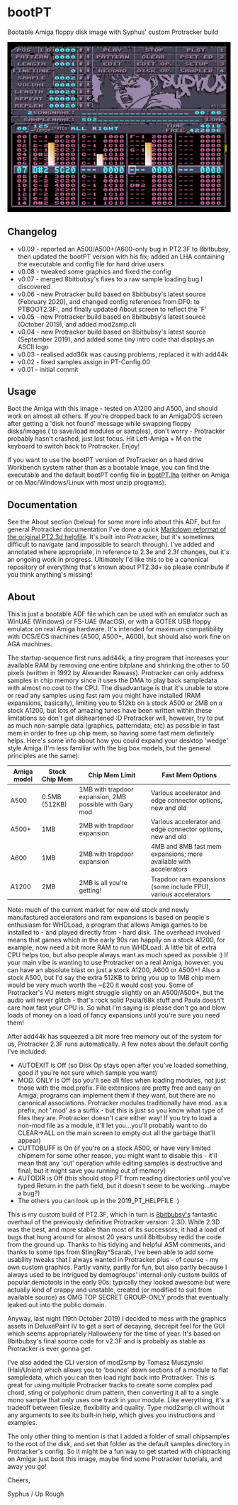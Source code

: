 # bootPT
Bootable Amiga floppy disk image with Syphus' custom Protracker build

![bootPT screenshot](screenshot.png)

## Changelog

* v0.09 - reported an A500/A500+/A600-only bug in PT2.3F to 8bitbubsy, then updated the bootPT version with his fix; added an LHA containing the executable and config file for hard drive users
* v0.08 - tweaked some graphics and fixed the config
* v0.07 - merged 8bitbubsy's fixes to a raw sample loading bug I discovered
* v0.06 - new Protracker build based on 8bitbubsy's latest source (February 2020), and changed config references from DF0: to PTBOOT2.3F:, and finally updated About screen to reflect the 'F'
* v0.05 - new Protracker build based on 8bitbubsy's latest source (October 2019), and added mod2smp.cli
* v0.04 - new Protracker build based on 8bitbubsy's latest source (September 2019), and added some tiny intro code that displays an ASCII logo
* v0.03 - realised add36k was causing problems, replaced it with add44k
* v0.02 - fixed samples assign in PT-Config.00
* v0.01 - initial commit

## Usage

Boot the Amiga with this image - tested on A1200 and A500, and should work on almost all others. If you're dropped back to an AmigaDOS screen after getting a 'disk not found' message while swapping floppy disks/images ( to save/load modules or samples), don't worry - Protracker probably hasn't crashed, just lost focus. Hit Left-Amiga + M on the keyboard to switch back to Protracker. Enjoy!

If you want to use the bootPT version of ProTracker on a hard drive Workbench system rather than as a bootable image, you can find the executable and the default bootPT config file in [bootPT.lha](https://github.com/echolevel/bootPT/raw/master/bootPT.lha) (either on Amiga or on Mac/Windows/Linux with most unzip programs).

## Documentation

See the About section (below) for some more info about this ADF, but for general Protracker documentation I've done a quick [Markdown reformat of the original PT2.3d helpfile](2019_PT_HELPFILE.md). It's built into Protracker, but it's sometimes difficult to navigate (and impossible to search through). I've added and annotated where appropriate, in reference to 2.3e and 2.3f changes, but it's an ongoing work in progress. Ultimately I'd like this to be a canonical repository of everything that's known about PT2.3d+ so please contribute if you think anything's missing!

## About

This is just a bootable ADF file which can be used with an emulator such as WinUAE (Windows) or FS-UAE (MacOS), or with a GOTEK USB floppy emulator on real Amiga hardware. It's intended for maximum compatibility with OCS/ECS machines (A500, A500+, A600), but should also work fine on AGA machines.

The startup-sequence first runs add44k, a tiny program that increases your available RAM by removing one entire bitplane and shrinking the other to 50 pixels (written in 1992 by Alexander Rawass). Protracker can only address samples in chip memory since it uses the DMA to play back sampledata with almost no cost to the CPU. The disadvantage is that it's unable to store or read any samples using fast ram you might have installed (RAM expansions, basically), limiting you to 512kb on a stock A500 or 2MB on a stock A1200, but lots of amazing tunes have been written within these limitations so don't get disheartened :D Protracker will, however, try to put as much non-sample data (graphics, patterndata, etc) as possible in fast mem in order to free up chip mem, so having some fast mem definitely helps. Here's some info about how you could expand your desktop 'wedge' style Amiga (I'm less familiar with the big box models, but the general principles are the same):


| Amiga model | Stock Chip Mem | Chip Mem Limit | Fast Mem Options |
| ------------ | ------------- | ----------|------------ |
| A500 | 0.5MB (512KB) | 1MB with trapdoor expansion, 2MB possible with Gary mod | Various accelerator and edge connector options, new and old |
| A500+ | 1MB | 2MB with trapdoor expansion | Various accelerator and edge connector options, new and old |
| A600 | 1MB | 2MB with trapdoor expansion | 4MB and 8MB fast mem expansions; more available with accelerators |
| A1200 | 2MB | 2MB is all you're getting! | Trapdoor ram expansions (some include FPU), various accelerators |

Note: much of the current market for new old stock and newly manufactured accelerators and ram expansions is based on people's enthusiasm for WHDLoad, a program that allows Amiga games to be installed to - and played directly from - hard disk. The overhead involved means that games which in the early 90s ran happily on a stock A1200, for example, now need a bit more RAM to run WHDLoad. A little bit of extra CPU helps too, but also people always want as much speed as possible :) If your main vibe is wanting to use Protracker on a real Amiga, however, you can have an absolute blast on just a stock A1200, A600 or A500+! Also a stock A500, but I'd say the extra 512KB to bring you up to 1MB chip mem would be very much worth the ~£20 it would cost you. Some of Protracker's VU meters might struggle slightly on an A500/A500+, but the audio will never glitch - that's rock solid Paula/68k stuff and Paula doesn't care how fast your CPU is. So what I'm saying is: please don't go and blow loads of money on a load of fancy expansions until you're sure you need them!


After add44k has squeezed a bit more free memory out of the system for us, Protracker 2.3F runs automatically. A few notes about the default config I've included:

* AUTOEXIT is Off (so Disk Op stays open after you've loaded something, good if you're not sure which sample you want)
* MOD. ONLY is Off (so you'll see all files when loading modules, not just those with the mod.prefix. File extensions are pretty free and easy on Amiga; programs can implement them if they want, but there are no canonical associations. Protracker modules traditionally have mod. as a prefix, not '.mod' as a suffix - but this is just so you know what type of files they are. Protracker doesn't care either way! If you try to load a non-mod file as a module, it'll let you...you'll probably want to do CLEAR->ALL on the main screen to empty out all the garbage that'll appear)
* CUTTOBUFF is On (if you're on a stock A500, or have very limited chipmem for some other reason, you might want to disable this - it'll mean that any 'cut' operation while editing samples is destructive and final, but it might save you running out of memory)
* AUTODIR is Off (this should stop PT from reading directories until you've typed Return in the path field, but it doesn't seem to be working...maybe a bug?)
* The others you can look up in the 2019_PT_HELPFILE :)


This is my custom build of PT2.3F, which in turn is [8bitbubsy's](https://16-bits.org) fantastic overhaul of the previously definitive Protracker version: 2.3D. While 2.3D was the best, and more stable than most of its successors, it had a load of bugs that hung around for almost 20 years until 8bitbubsy redid the code from the ground up. Thanks to his tidying and helpful ASM comments, and thanks to some tips from StingRay^Scarab, I've been able to add some usability tweaks that I always wanted in Protracker plus - of course - my own custom graphics. Partly vanity, partly for fun, but also partly because I always used to be intrigued by demogroups' internal-only custom builds of popular demotools in the early 90s: typically they looked awesome but were actually kind of crappy and unstable, created (or modified to suit from available source) as OMG TOP SECRET GROUP-ONLY prods that eventually leaked out into the public domain.

Anyway, last night (19th October 2019) I decided to mess with the graphics assets in DeluxePaint IV to get a sort of decaying, decrepit feel for the GUI which seems appropriately Halloweeny for the time of year. It's based on 8bitbubsy's final source code for v2.3F and is probably as stable as Protracker is ever gonna get.

I've also added the CLI version of mod2smp by Tomasz Muszynski (Hali/Union) which allows you to 'bounce' down sections of a module to flat sampledata, which you can then load right back into Protracker. This is great for using multiple Protracker tracks to create some complex pad chord, sting or polyphonic drum pattern, then converting it all to a single mono sample that only uses one track in your module. Like everything, it's a tradeoff between filesize, flexibility and quality. Type mod2smp.cli without any arguments to see its built-in help, which gives you instructions and examples.

The only other thing to mention is that I added a folder of small chipsamples to the root of the disk, and set that folder as the default samples directory in Protracker's config. So it might be a fun way to get started with chiptracking on Amiga: just boot this image, maybe find some Protracker tutorials, and away you go!

Cheers,

Syphus / Up Rough
